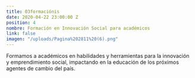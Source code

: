 ```yaml
---
title: 03formaciónis
date: 2020-04-22 23:00:00 Z
position: 4
nombre: Formación en Innovación Social para académicos
link: false
imagen: "/uploads/Pagina%202811%20(6).png"
---
```


Formamos a académicos en habilidades y herramientas para la innovación y emprendimiento social, impactando en la educación de los próximos agentes de cambio del país.
